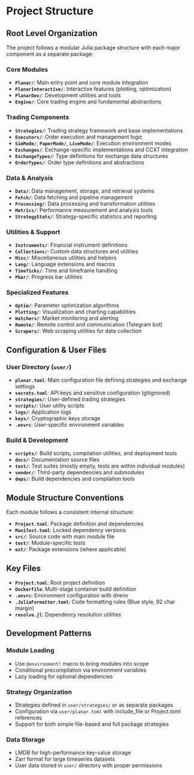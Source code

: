 # Project Structure

## Root Level Organization

The project follows a modular Julia package structure with each major component as a separate package:

### Core Modules
- **`Planar/`**: Main entry point and core module integration
- **`PlanarInteractive/`**: Interactive features (plotting, optimization)
- **`PlanarDev/`**: Development utilities and tools
- **`Engine/`**: Core trading engine and fundamental abstractions

### Trading Components
- **`Strategies/`**: Trading strategy framework and base implementations
- **`Executors/`**: Order execution and management logic
- **`SimMode/`**, **`PaperMode/`**, **`LiveMode/`**: Execution environment modes
- **`Exchanges/`**: Exchange-specific implementations and CCXT integration
- **`ExchangeTypes/`**: Type definitions for exchange data structures
- **`OrderTypes/`**: Order type definitions and abstractions

### Data & Analysis
- **`Data/`**: Data management, storage, and retrieval systems
- **`Fetch/`**: Data fetching and pipeline management
- **`Processing/`**: Data processing and transformation utilities
- **`Metrics/`**: Performance measurement and analysis tools
- **`StrategyStats/`**: Strategy-specific statistics and reporting

### Utilities & Support
- **`Instruments/`**: Financial instrument definitions
- **`Collections/`**: Custom data structures and utilities
- **`Misc/`**: Miscellaneous utilities and helpers
- **`Lang/`**: Language extensions and macros
- **`TimeTicks/`**: Time and timeframe handling
- **`Pbar/`**: Progress bar utilities

### Specialized Features
- **`Optim/`**: Parameter optimization algorithms
- **`Plotting/`**: Visualization and charting capabilities
- **`Watchers/`**: Market monitoring and alerting
- **`Remote/`**: Remote control and communication (Telegram bot)
- **`Scrapers/`**: Web scraping utilities for data collection

## Configuration & User Files

### User Directory (`user/`)
- **`planar.toml`**: Main configuration file defining strategies and exchange settings
- **`secrets.toml`**: API keys and sensitive configuration (gitignored)
- **`strategies/`**: User-defined trading strategies
- **`scripts/`**: User utility scripts
- **`logs/`**: Application logs
- **`keys/`**: Cryptographic keys storage
- **`.envrc`**: User-specific environment variables

### Build & Development
- **`scripts/`**: Build scripts, compilation utilities, and deployment tools
- **`docs/`**: Documentation source files
- **`test/`**: Test suites (mostly empty, tests are within individual modules)
- **`vendor/`**: Third-party dependencies and submodules
- **`deps/`**: Build dependencies and compilation tools

## Module Structure Conventions

Each module follows a consistent internal structure:
- **`Project.toml`**: Package definition and dependencies
- **`Manifest.toml`**: Locked dependency versions
- **`src/`**: Source code with main module file
- **`test/`**: Module-specific tests
- **`ext/`**: Package extensions (where applicable)

## Key Files
- **`Project.toml`**: Root project definition
- **`Dockerfile`**: Multi-stage container build definition
- **`.envrc`**: Environment configuration with direnv
- **`.JuliaFormatter.toml`**: Code formatting rules (Blue style, 92 char margin)
- **`resolve.jl`**: Dependency resolution utilities

## Development Patterns

### Module Loading
- Use `@environment!` macro to bring modules into scope
- Conditional precompilation via environment variables
- Lazy loading for optional dependencies

### Strategy Organization
- Strategies defined in `user/strategies/` or as separate packages
- Configuration via `user/planar.toml` with include_file or Project.toml references
- Support for both simple file-based and full package strategies

### Data Storage
- LMDB for high-performance key-value storage
- Zarr format for large timeseries datasets
- User data stored in `user/` directory with proper permissions